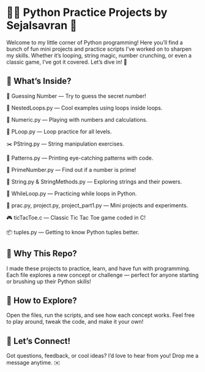 # 👩‍💻 Python Practice Projects by Sejalsavran 🚀
Welcome to my little corner of Python programming! Here you’ll find a bunch of fun mini projects and practice scripts I’ve worked on to sharpen my skills. Whether it’s looping, string magic, number crunching, or even a classic game, I’ve got it covered. Let’s dive in! 🌟

## 📂 What’s Inside?
🎲 Guessing Number — Try to guess the secret number!

🔄 NestedLoops.py — Cool examples using loops inside loops.

🔢 Numeric.py — Playing with numbers and calculations.

🔁 PLoop.py — Loop practice for all levels.

✂️ PString.py — String manipulation exercises.

🔳 Patterns.py — Printing eye-catching patterns with code.

🔎 PrimeNumber.py — Find out if a number is prime!

🧵 String.py & StringMethods.py — Exploring strings and their powers.

🔄 WhileLoop.py — Practicing while loops in Python.

📝 prac.py, project.py, project_part1.py — Mini projects and experiments.

🎮 ticTacToe.c — Classic Tic Tac Toe game coded in C!

📦 tuples.py — Getting to know Python tuples better.

## 🤔 Why This Repo?
I made these projects to practice, learn, and have fun with programming. Each file explores a new concept or challenge — perfect for anyone starting or brushing up their Python skills!

## 🚀 How to Explore?
Open the files, run the scripts, and see how each concept works. Feel free to play around, tweak the code, and make it your own!

## 💬 Let’s Connect!
Got questions, feedback, or cool ideas? I’d love to hear from you! Drop me a message anytime. ✉️

